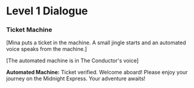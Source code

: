 # Level 1 Dialogue

### Ticket Machine

[Mina puts a ticket in the machine. A small jingle starts and an automated voice speaks from the machine.]

[The automated machine is in The Conductor's voice]

**Automated Machine:** Ticket verified. Welcome aboard! Please enjoy your journey on the Midnight Express. Your adventure awaits!
